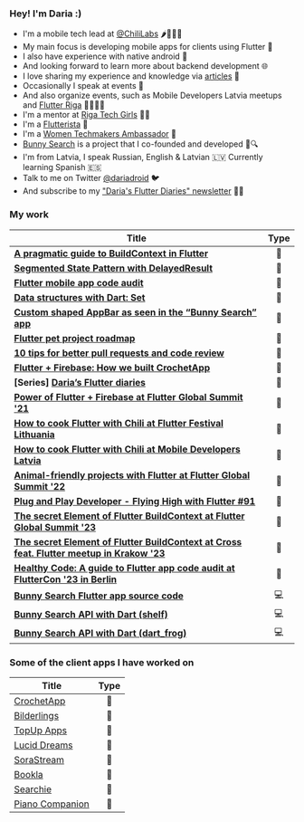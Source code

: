 ### Hey! I'm Daria :) 

* I'm a mobile tech lead at [@ChiliLabs](https://chililabs.io/) 🌶️👩🏽‍💻 
* My main focus is developing mobile apps for clients using Flutter 💙 
* I also have experience with native android 🤖 
* And looking forward to learn more about backend development 🌐
* I love sharing my experience and knowledge via [articles](https://medium.com/@daria.orlova) 📝
* Occasionally I speak at events 🎤
* And also organize events, such as Mobile Developers Latvia meetups and [Flutter Riga](https://twitter.com/flutter_riga) 💙📱🇱🇻
* I'm a mentor at [Riga Tech Girls](http://www.rigatechgirls.com/mentorship2022) 👩‍💻
* I'm a [Flutterista](https://flutteristas.org/) 💜
* I'm a [Women Techmakers Ambassador](https://www.womentechmakers.com/ambassadors/profiles/6373c8aa108c6b079a57f9e9/darja_orlova) 💚
* [Bunny Search](https://github.com/darjaorlova/bunny-search-source-code) is a project that I co-founded and developed 🐰🔍
* I'm from Latvia, I speak Russian, English & Latvian 🇱🇻 Currently learning Spanish 🇪🇸
* Talk to me on Twitter [@dariadroid](https://twitter.com/dariadroid) 🐦
* And subscribe to my ["Daria's Flutter Diaries" newsletter](https://dariadroid.substack.com/) ✍🏼

### My work

| Title | Type |
| ------------- | :-------------: |
| [**A pragmatic guide to BuildContext in Flutter**](https://blog.codemagic.io/a-pragmatic-guide-to-buildcontext-in-flutter) | 📝 |
| [**Segmented State Pattern with DelayedResult**](https://chililabs.io/blog/segmented-state-pattern-with-delayed-result) | 📝 |
| [**Flutter mobile app code audit**](https://chililabs.io/blog/flutter-mobile-app-code-audit) | 📝 |
| [**Data structures with Dart: Set**](https://medium.com/@daria.orlova/data-structures-with-dart-set-a034bc7b7d4a) | 📝 |
| [**Custom shaped AppBar as seen in the “Bunny Search” app**](https://medium.com/flutter-community/custom-shaped-appbar-as-seen-in-the-bunny-search-app-6312d067485c) | 📝 |
| [**Flutter pet project roadmap**](https://medium.com/@daria.orlova/flutter-pet-project-roadmap-31247c8eb015) | 📝 |
| **[10 tips for better pull requests and code review](https://blog.codemagic.io/10-tips-for-better-pull-requests-and-code-review/)** | 📝 |
| [**Flutter + Firebase: How we built CrochetApp**](https://medium.com/chili-labs/flutter-firebase-how-we-built-crochetapp-7aac69f14c17) | 📝 |
| **[Series] [Daria’s Flutter diaries](https://medium.com/@daria.orlova/darias-flutter-diaries-1-990ba611cf9e)** | 📝 |
| **[Power of Flutter + Firebase at Flutter Global Summit '21](https://youtu.be/kg60JQJ-tBE?t=33406)** | 🎤 |
| **[How to cook Flutter with Chili at Flutter Festival Lithuania](https://www.youtube.com/watch?v=fZIzKDsc-So)** | 🎤 |
| **[How to cook Flutter with Chili at Mobile Developers Latvia](https://www.youtube.com/watch?v=o6NbkdTSRpM)** | 🎤 |
| **[Animal-friendly projects with Flutter at Flutter Global Summit '22](https://youtu.be/0yq_zlRelWY)** | 🎤 |
| **[Plug and Play Developer - Flying High with Flutter #91](https://youtu.be/SgvRqlFh3Vo)** | 🎤 |
| **[The secret Element of Flutter BuildContext at Flutter Global Summit '23](https://www.youtube.com/live/BafFTK-YClo?feature=share&t=27558)** | 🎤 |
| **[The secret Element of Flutter BuildContext at Cross feat. Flutter meetup in Krakow '23](https://www.youtube.com/watch?v=J1_NW5-ULy0)** | 🎤 |
| **[Healthy Code: A guide to Flutter app code audit at FlutterCon '23 in Berlin](https://github.com/darjaorlova/fluttercon23-code-audit-resources)** | 🎤 |
| **[Bunny Search Flutter app source code](https://github.com/darjaorlova/bunny-search-source-code)** | 💻 |
| **[Bunny Search API with Dart (shelf)](https://github.com/darjaorlova/bunny_search_api)** | 💻 |
| **[Bunny Search API with Dart (dart_frog)](https://github.com/darjaorlova/bunny_search_api_frog_experimental)** | 💻 |


### Some of the client apps I have worked on 

| Title | Type |
| ------------- | :-------------: |
| [CrochetApp](https://chililabs.io/portfolio/crochet-app) | 💙 |
| [Bilderlings](https://chililabs.io/portfolio/bilderlings) | 💙 |
| [TopUp Apps](https://chililabs.io/portfolio/top-up1) | 💙 |
| [Lucid Dreams](https://play.google.com/store/apps/details?id=fm.lucid.android) | 🤖 |
| [SoraStream](https://chililabs.io/portfolio/sora-stream) |🤖|
| [Bookla](https://chililabs.io/portfolio/bookla) |🤖|
| [Searchie](https://chililabs.io/portfolio/searchie) |🤖|
| [Piano Companion](https://play.google.com/store/apps/details?id=com.binitex.pianochords) | 🤖 |

<!--
**darjaorlova/darjaorlova** is a ✨ _special_ ✨ repository because its `README.md` (this file) appears on your GitHub profile.

Here are some ideas to get you started:

- 🔭 I’m currently working on ...
- 🌱 I’m currently learning ...
- 👯 I’m looking to collaborate on ...
- 🤔 I’m looking for help with ...
- 💬 Ask me about ...
- 📫 How to reach me: ...
- 😄 Pronouns: ...
- ⚡ Fun fact: ...
-->
